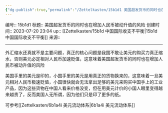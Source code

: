 ```yaml
---
{"dg-publish":true,"permalink":"/Zettelkasten/15b1d1 美国超发货币的同时也在增加人民币被动升值的风险/","dgPassFrontmatter":true}
---
```


编号:: 15b1d1
标题:: 美国超发货币的同时也在增加人民币被动升值的风险
创建时间:: 2023-07-20 23:04
up:: [[Zettelkasten/15b1d 中国国际收支不平衡\|15b1d 中国国际收支不平衡]]
来源:: 

---
外汇缩水还真就不是主要问题，真正的核心问题是我国不敢让美元的购买力真正缩水，否则美元必定相对人民币加速贬值，这意味着美国超发货币的同时也在增加人民币被动升值的风险

美国手里的美元是印的，小国手里的美元是用真正的货物换来的，这意味着一旦美元相对人民币极速贬值，小国很快就会无法拿出足够的美元来购买中国手上的工业产品，因为这些货物在中国人看来价格没变，但在用美元计价的小国人眼里变得越来越贵了，反而美国人无所谓，因为他们只是印了更多的纸。

可参考[[Zettelkasten/6b1a4i 美元流动体系\|6b1a4i 美元流动体系]]